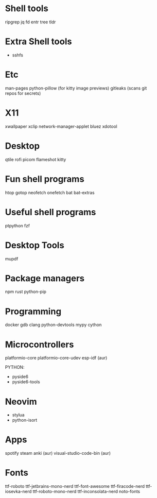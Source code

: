 # Shell tools
ripgrep
jq
fd
entr
tree
tldr


# Extra Shell tools

- sshfs

# Etc

man-pages
python-pillow (for kitty image previews)
gitleaks (scans git repos for secrets)

# X11

xwallpaper
xclip
network-manager-applet
bluez
xdotool


# Desktop

qtile
rofi
picom
flameshot
kitty


# Fun shell programs

htop
gotop
neofetch
onefetch
bat
bat-extras

# Useful shell programs

ptpython
fzf

# Desktop Tools

mupdf


# Package managers
npm
rust
python-pip

# Programming
docker
gdb
clang
python-devtools
mypy
cython
# Microcontrollers
platformio-core
platformio-core-udev
esp-idf (aur)

PYTHON:
- pyside6
- pyside6-tools


# Neovim

- stylua
- python-isort

# Apps

spotify
steam
anki (aur)
visual-studio-code-bin (aur)


# Fonts
ttf-roboto
ttf-jetbrains-mono-nerd
ttf-font-awesome
ttf-firacode-nerd
ttf-iosevka-nerd
ttf-roboto-mono-nerd
ttf-inconsolata-nerd
noto-fonts
